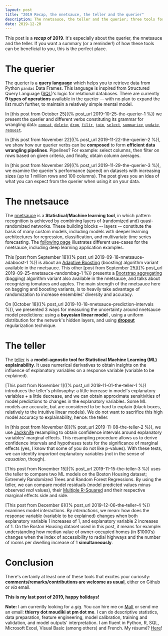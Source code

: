 ```yaml
---
layout: post
title: "2019 Recap, the nnetsauce, the teller and the querier"
description: The nnetsauce, the teller and the querier; three tools for Statistical Machine Learning
date: 2019-12-20
---
```


This post is a **_recap_ of 2019**. It's especially about the querier, the nnetsauce and the teller. If you want a summary (or a reminder!) of how these tools can be beneficial to you, this is the perfect place. 

# The querier

The [querier](https://github.com/thierrymoudiki/querier) is a __query language__ which helps you to retrieve data from Python `pandas` Data Frames. This language is inspired from Structured Query Language ([SQL](https://en.wikipedia.org/wiki/SQL))'s logic for relational databases. There are currently __9 types of operations__ available in the querier -- with no plan to expand the list much further, to maintain a relatively simple mental model.

In [this post from October 25]({% post_url 2019-10-25-the-querier-1 %}) we present the querier and different verbs constituting its grammar for wrangling data: [`concat`](https://github.com/thierrymoudiki/querier/tree/master/querier/demo/thierrymoudiki_251019_concat.ipynb), [`delete`](https://github.com/thierrymoudiki/querier/tree/master/querier/demo/thierrymoudiki_241019_delete.ipynb), [`drop`](https://github.com/thierrymoudiki/querier/tree/master/querier/demo/thierrymoudiki_241019_drop.ipynb), [`filtr`](https://github.com/thierrymoudiki/querier/tree/master/querier/demo/thierrymoudiki_231019_filtr.ipynb), [`join`](https://github.com/thierrymoudiki/querier/tree/master/querier/demo/thierrymoudiki_231019_join.ipynb), [`select`](https://github.com/thierrymoudiki/querier/tree/master/querier/demo/thierrymoudiki_231019_select.ipynb), [`summarize`](https://github.com/thierrymoudiki/querier/tree/master/querier/demo/thierrymoudiki_231019_summarize.ipynb), [`update`](https://github.com/thierrymoudiki/querier/tree/master/querier/demo/thierrymoudiki_251019_update.ipynb), [`request`](https://github.com/thierrymoudiki/querier/tree/master/querier/demo/thierrymoudiki_231019_request.ipynb). 
 

In [this post from November 22]({% post_url 2019-11-22-the-querier-2 %}), we show how our querier verbs can be __composed__ to form __efficient data wrangling pipelines__. Pipelines? For example: select columns, then filter on rows based on given criteria, and finally, obtain column averages.

In [this post from November 29]({% post_url 2019-11-29-the-querier-3 %}), we examine the querier's performance (speed) on datasets with increasing sizes (up to 1 million rows and 100 columns). The post gives you an idea of what you can expect from the querier when using it on your data. 

# The nnetsauce

The [nnetsauce](https://github.com/thierrymoudiki/nnetsauce) is a __Statistical/Machine learning tool__,  in which pattern recognition is achieved by combining layers of (randomized and) quasi-randomized networks. These building blocks -- layers --  constitute the basis of many custom models, including models with deeper learning architectures for regression, classification, and multivariate time series forecasting. The [following page](https://thierrymoudiki.github.io/software/nnetsauce/index.html) illustrates different use-cases for the nnetsauce, including deep learning application examples. 

This [post from September 18]({% post_url 2019-09-18-nnetsauce-adaboost-1 %}) is about an [Adaptive Boosting](https://en.wikipedia.org/wiki/AdaBoost) (boosting) algorithm variant available in the nnetsauce. This other [post from September 25]({% post_url 2019-09-25-nnetsauce-randombag-1 %}) presents a [Bootstrap aggregating](https://en.wikipedia.org/wiki/Bootstrap_aggregating) (bagging) algorithm variant also available in the nnetsauce, and talks about recognizing tomatoes and apples. The main strength of the nnetsauce here on bagging and boosting variants, is to heavily take advantage of randomization to increase ensembles' diversity and accuracy. 

On [October 18]({% post_url 2019-10-18-nnetsauce-prediction-intervals %}), we presented 3 ways for measuring the uncertainty around nnetsauce model predictions: using a __bayesian linear model__ , using a uniform distribution for the network's hidden layers, and using [__dropout__](https://en.wikipedia.org/wiki/Dropout_(neural_networks)) regularization technique. 



# The teller

The [teller](https://github.com/thierrymoudiki/teller) is a __model-agnostic tool for Statistical Machine Learning (ML) explainability__. It uses numerical derivatives to obtain insights on the influence of explanatory variables on a response variable (variable to be explained). 

[This post from November 1]({% post_url 2019-11-01-the-teller-1 %}) introduces the teller's philosophy: a little increase in model's explanatory variables + a little decrease, and we can obtain approximate sensitivities of model predictions to changes in the explanatory variables. Some ML models are accurate, but are considered to be hard to explain (black boxes, relatively to the intuitive linear models). We do not want to sacrifice this high model accuracy to explainability, hence: the teller. 

In [this post from November 8]({% post_url 2019-11-08-the-teller-2 %}), we use [Jackknife](https://en.m.wikipedia.org/wiki/Jackknife_resampling) resampling to obtain confidence intervals around explanatory variables' marginal effects. This resampling procedure allows us to derive confidence intervals and hypotheses tests for the significance of marginal effects (yes, I know that some of you do not like p-values). With these tests, we can identify _important_ explanatory variables (not in the sense of _causation_, though).

[This post from November 15]({% post_url 2019-11-15-the-teller-3 %}) uses the teller to compare two ML models on the Boston Housing dataset; Extremely Randomized  Trees and Random Forest Regressions. By using the teller, we can compare model residuals (model predicted values minus observed _real_ values), their [Multiple R-Squared](https://en.wikipedia.org/wiki/Coefficient_of_determination) and their respective marginal effects side and side. 

 [This post from December 6]({% post_url 2019-12-06-the-teller-4 %}) examines model interactions. By _interactions_, we mean: how does the response variable (variable to be explained) changes when both explanatory variable 1 increases of 1, and  explanatory variable 2 increases of 1. On the Boston Housing dataset used in this post, it means for example: understanding how median value of owner-occupied homes (in $1000’s) changes when the index of accessibility to radial highways and the number of rooms per dwelling increase of 1 __simultaneously__. 

# Conclusion

There's certainly at least one of these tools that excites your curiosity: __comments/remarks/contributions are welcome as usual__, either on Github or _via_ email. 


__This is my last post of 2019, happy holidays!__


__Note:__ I am currently looking for a _gig_. You can hire me on [Malt](https://www.malt.fr/profile/thierrymoudiki) or send me an email: __thierry dot moudiki at pm dot me__. I can do descriptive statistics, data preparation, feature engineering, model calibration, training and validation, and model outputs' interpretation. I am fluent in Python, R, SQL, Microsoft Excel, Visual Basic (among others) and French. My résumé? [Here]({{base}}/cv/thierry-moudiki.pdf)!



